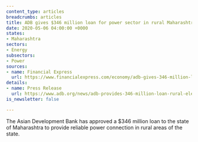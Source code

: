 ```yaml
---
content_type: articles
breadcrumbs: articles
title: ADB gives $346 million loan for power sector in rural Maharashtra
date: 2020-05-06 04:00:00 +0000
states:
- Maharashtra
sectors:
- Energy
subsectors:
- Power
sources:
- name: Financial Express
  url: https://www.financialexpress.com/economy/adb-gives-346-million-loan-for-power-sector-in-rural-maharashtra/1943255/
details:
- name: Press Release
  url: https://www.adb.org/news/adb-provides-346-million-loan-rural-electricity-maharashtra-india
is_newsletter: false

---
```

The Asian Development Bank has approved a $346 million loan to the state of Maharashtra to provide reliable power connection in rural areas of the state.
